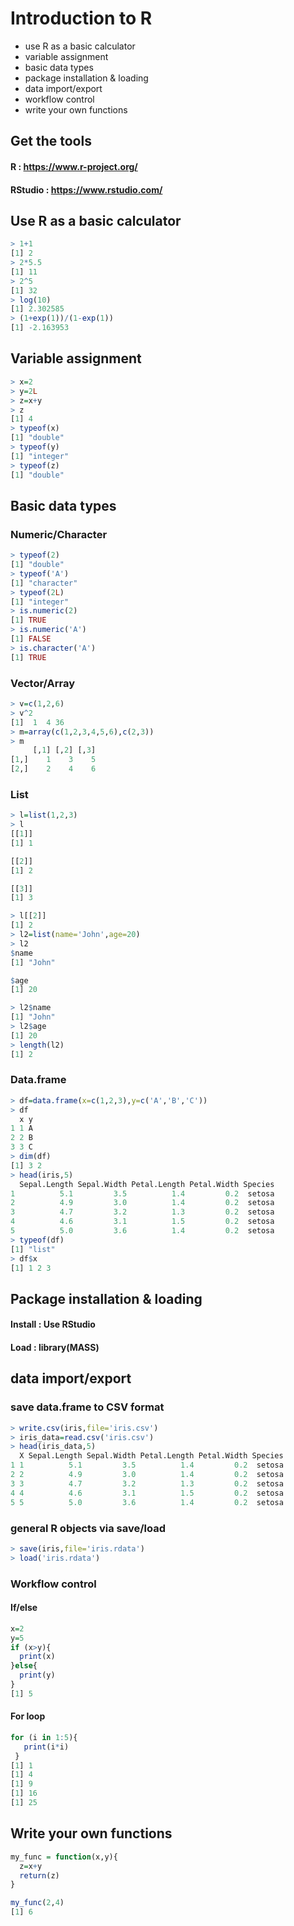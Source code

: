 # Introduction to R
 - use R as a basic calculator
 - variable assignment
 - basic data types
 - package installation & loading
 - data import/export
 - workflow control
 - write your own functions

## Get the tools
#### R : https://www.r-project.org/
#### RStudio : https://www.rstudio.com/

## Use R as a basic calculator

```r
> 1+1
[1] 2
> 2*5.5
[1] 11
> 2^5
[1] 32
> log(10)
[1] 2.302585
> (1+exp(1))/(1-exp(1))
[1] -2.163953
```

## Variable assignment

```r
> x=2
> y=2L
> z=x+y
> z
[1] 4
> typeof(x)
[1] "double"
> typeof(y)
[1] "integer"
> typeof(z)
[1] "double"
```

## Basic data types
### Numeric/Character
```r
> typeof(2)
[1] "double"
> typeof('A')
[1] "character"
> typeof(2L)
[1] "integer"
> is.numeric(2)
[1] TRUE
> is.numeric('A')
[1] FALSE
> is.character('A')
[1] TRUE
```

### Vector/Array

```r
> v=c(1,2,6)
> v^2
[1]  1  4 36
> m=array(c(1,2,3,4,5,6),c(2,3))
> m
     [,1] [,2] [,3]
[1,]    1    3    5
[2,]    2    4    6
```

### List
```r
> l=list(1,2,3)
> l
[[1]]
[1] 1

[[2]]
[1] 2

[[3]]
[1] 3

> l[[2]]
[1] 2
> l2=list(name='John',age=20)
> l2
$name
[1] "John"

$age
[1] 20

> l2$name
[1] "John"
> l2$age
[1] 20
> length(l2)
[1] 2
```

### Data.frame
```r
> df=data.frame(x=c(1,2,3),y=c('A','B','C'))
> df
  x y
1 1 A
2 2 B
3 3 C
> dim(df)
[1] 3 2
> head(iris,5)
  Sepal.Length Sepal.Width Petal.Length Petal.Width Species
1          5.1         3.5          1.4         0.2  setosa
2          4.9         3.0          1.4         0.2  setosa
3          4.7         3.2          1.3         0.2  setosa
4          4.6         3.1          1.5         0.2  setosa
5          5.0         3.6          1.4         0.2  setosa
> typeof(df)
[1] "list"
> df$x
[1] 1 2 3
```

## Package installation & loading

#### Install : Use RStudio
#### Load : library(MASS)

## data import/export
### save data.frame to CSV format
```r
> write.csv(iris,file='iris.csv')
> iris_data=read.csv('iris.csv')
> head(iris_data,5)
  X Sepal.Length Sepal.Width Petal.Length Petal.Width Species
1 1          5.1         3.5          1.4         0.2  setosa
2 2          4.9         3.0          1.4         0.2  setosa
3 3          4.7         3.2          1.3         0.2  setosa
4 4          4.6         3.1          1.5         0.2  setosa
5 5          5.0         3.6          1.4         0.2  setosa
```

### general R objects via save/load
```r
> save(iris,file='iris.rdata')
> load('iris.rdata')
```

### Workflow control

#### If/else
```r
x=2
y=5
if (x>y){
  print(x)
}else{
  print(y)
}
[1] 5
```

#### For loop
```r
for (i in 1:5){
   print(i*i)
 }
[1] 1
[1] 4
[1] 9
[1] 16
[1] 25
```

## Write your own functions

```r
my_func = function(x,y){
  z=x+y
  return(z)
}
```

```r
my_func(2,4)
[1] 6
```
